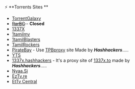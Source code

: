 ⚡️ **Torrents Sites **

- [TorrentGalaxy](https://torrentgalaxy.to/) 
- <s>[RarBG](https://rarbg.to/) </s> - <b>Closed</b>
- [1337X](https://1337x.to/)
- [1tamilmv](https://www.1tamilmv.tf)
- [1tamilBlasters](https://1tamilblasters.mov/)
- [TamilRockers](http://www.TamilRockerrs.top)
- [PirateBay](https://www.pirateproxy-bay.com/) - Use [TPBproxy](https://tpbproxy.pages.dev) site Made by <b><i>Hashhackers</i></b>.....
- [YTS](https://yts.mx)
- [1337x.hashhackers](https://1337x.hashhackers.com) - It's a proxy site of [1337x.to](https://1337x.to/) made by <b><i>Hashhackers</i></b>.....
- [Nyaa.Si](https://nyaa.si/)
- [EzTv.re](https://eztv.re/)
- [EtTv Central](https://www.ettvcentral.com/)
